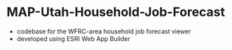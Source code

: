# MAP-Utah-Household-Job-Forecast

- codebase for the WFRC-area household job forecast viewer
- developed using ESRI Web App Builder


